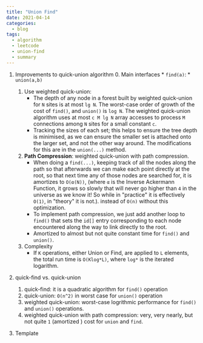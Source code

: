 ```yaml
---
title: "Union Find"
date: 2021-04-14
categories:
  - blog
tags:
  - algorithm
  - leetcode
  - union-find
  - summary
---
```


1. Improvements to quick-union algorithm
    0. Main interfaces
        * `find(a)`:
        * `union(a,b)`
    1. Use weighted quick-union: 
        * The depth of any node in a forest built by weighted quick-union for `N` sites is at most `lg N`. The worst-case order of growth of the cost of `find()`, and `union()` is `log N`. The weighted quick-union algorithm uses at most `c M lg N` array accesses to process `M` connections among `N` sites for a small constant `c`.
        * Tracking the sizes of each set; this helps to ensure the tree depth is minimised, as we can ensure the smaller set is attached onto the larger set, and not the other way around. The modifications for this are in the `union(...)` method.
    2. **Path Compression**: weighted quick-union with path compression.
        * When doing a `find(...)`, keeping track of all the nodes along the path so that afterwards we can make each point directly at the root, so that next time any of those nodes are searched for, it is amortizes to `O(α(N))`, (where `α` is the Inverse Ackermann Function, it grows so slowly that   will never go higher than `4` in the universe as we know it! So while in "practice" it is effectively `O(1)`, in "theory" it is not.). instead of `O(n)` without this optimization. 
        * To implement path compression, we just add another loop to `find()` that sets the `id[]` entry corresponding to each node encountered along the way to link directly to the root.
        * Amortized to almost but not quite constant time for `find()` and `union()`.
    3. Complexity
        * If `K` operations, either Union or Find, are applied to `L` elements, the total run time is `O(Klog*L)`, where `log*` is the iterated logarithm.

2. quick-find vs. quick-union
    1. quick-find: it is a quadratic algorithm for `find()` operation
    2. quick-union: `O(n^2)` in worst case for `union()` operation
    3. weighted quick-union: worst-case logrithmic performance for `find()` and `union()` operations. 
    4. weighted quick-union with path compression: very, very nearly, but not quite `1` (amortized ) cost for `union` and `find`.

3. Template
```

```

[LC323 Number of Connected Components in an Undirected Graph]: https://leetcode.com/problems/number-of-connected-components-in-an-undirected-graph/
[Princeton Tutorial on Union-Find]: https://www.cs.princeton.edu/~wayne/kleinberg-tardos/pdf/UnionFind.pdf
